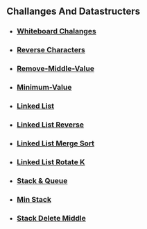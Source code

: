 ## Challanges And Datastructers

- ### [Whiteboard Chalanges](./whiteboard-challanges/README.md)

- ### [Reverse Characters](./Reverse-Characters/README.md)

- ### [Remove-Middle-Value](./Remove-Middle-Value/README.md)

- ### [Minimum-Value](./Minimum-Value/README.md)

- ### [Linked List](./Data-Structures/LinkedList//README.md)

- ### [Linked List Reverse](./Data-Structures/LinkedList//reverse/README.md)

- ### [Linked List Merge Sort](./Data-Structures/LinkedList//MergeSorted/README.md)

- ### [Linked List Rotate K](./Data-Structures/LinkedList//rotateLinkedList/README.md)

- ### [Stack & Queue](./Data-Structures/Stack%20&%20Queue/Stack&Queue-Implementation/README.md)

- ### [Min Stack](./Data-Structures/Stack%20&%20Queue/MinStack/README.md)

- ### [Stack Delete Middle](./Data-Structures/Stack%20&%20Queue/DeleteMiddleElement/README.md)
